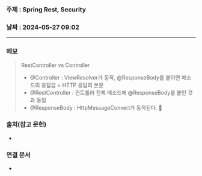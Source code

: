### 주제 : Spring Rest, Security

### 날짜 : 2024-05-27 09:02
----
### 메모
> RestController vs Controller
> 	- @Controller : ViewResolver가 동작, @ResponseBody를 붙이면 메소드의 응답값 = HTTP 응답의 본문
> 	- @RestController : 컨트롤러 전체 메소드에 @ResponseBody를 붙인 것과 동일
> 	- @ResponseBody : HttpMessageConvert가 동작된다.

### 출처(참고 문헌)
-

### 연결 문서
-
